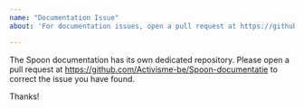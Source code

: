 ```yaml
---
name: "Documentation Issue"
about: 'For documentation issues, open a pull request at https://github.com/Activisme-be/Spoon-documentatie'

---
```


The Spoon documentation has its own dedicated repository. Please open a pull request at https://github.com/Activisme-be/Spoon-documentatie to correct the issue you have found.

Thanks!
